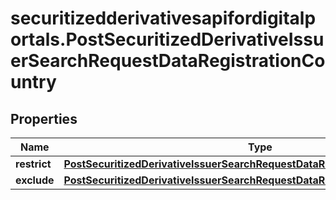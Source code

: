 # securitizedderivativesapifordigitalportals.PostSecuritizedDerivativeIssuerSearchRequestDataRegistrationCountry

## Properties

Name | Type | Description | Notes
------------ | ------------- | ------------- | -------------
**restrict** | [**PostSecuritizedDerivativeIssuerSearchRequestDataRegistrationCountryRestrict**](PostSecuritizedDerivativeIssuerSearchRequestDataRegistrationCountryRestrict.md) |  | [optional] 
**exclude** | [**PostSecuritizedDerivativeIssuerSearchRequestDataRegistrationCountryExclude**](PostSecuritizedDerivativeIssuerSearchRequestDataRegistrationCountryExclude.md) |  | [optional] 


